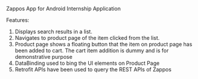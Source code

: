  Zappos App for Android Internship Application
 
 Features: 
 1. Displays search results in a list.
 2. Navigates to product page of the item clicked from the list.
 3. Product page shows a floating button that the item on product page has been added
 	to cart. The cart item addition is dummy and is for demonstrative purpose
 1. DataBinding used to bing the UI elements on Product Page
 2. Retrofit APIs have been used to query the REST APIs of Zappos
 

